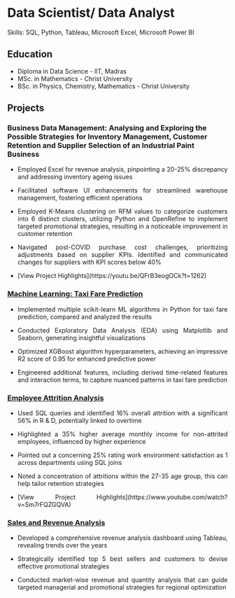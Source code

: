 # Data Scientist/ Data Analyst
Skills: SQL, Python, Tableau, Microsoft Excel, Microsoft Power BI

## Education
* Diploma in Data Science   - IIT, Madras 
* MSc. in Mathematics    - Christ University
* BSc. in Physics, Chemistry, Mathematics    - Christ University

## Projects
### Business Data Management: Analysing and Exploring the Possible Strategies for Inventory Management, Customer Retention and Supplier Selection of an Industrial Paint Business

* <p align="justify"> Employed Excel for revenue analysis, pinpointing a 20-25% discrepancy and addressing inventory ageing issues </p>
* <p align="justify"> Facilitated software UI enhancements for streamlined warehouse management, fostering efficient operations </p>
* <p align="justify"> Employed K-Means clustering on RFM values to categorize customers into 6 distinct clusters, utilizing Python and OpenRefine to implement targeted promotional strategies, resulting in a noticeable improvement in customer retention </p>
* <p align="justify"> Navigated post-COVID purchase cost challenges, prioritizing adjustments based on supplier KPIs. Identified and communicated changes for suppliers with KPI scores below 40% </p>
* <p align="justify"> [View Project Highlights](https://youtu.be/QFrB3eogOCk?t=1262) </p>

### [Machine Learning: Taxi Fare Prediction](https://github.com/shilpabrigit/Machine-Learning-Kaggle-/blob/main/Final_Taxi_fare_prediction.ipynb)
* <p align="justify"> Implemented multiple scikit-learn ML algorithms in Python for taxi fare prediction, compared and analyzed the results </p>
* <p align="justify"> Conducted Exploratory Data Analysis (EDA) using Matplotlib and Seaborn, generating insightful visualizations </p>
* <p align="justify"> Optimized XGBoost algorithm hyperparameters, achieving an impressive R2 score of 0.95 for enhanced predictive power </p>
* <p align="justify"> Engineered additional features, including derived time-related features and interaction terms, to capture nuanced patterns in taxi fare prediction </p>

### [Employee Attrition Analysis](https://github.com/shilpabrigit/SQL-Projects/blob/main/HR_portfolio_.sql)
* <p align="justify">Used SQL queries and identified 16% overall attrition with a significant 56% in R & D, potentially linked to overtime </p>
* <p align="justify"> Highlighted a 35% higher average monthly income for non-attrited employees, influenced by higher experience </p>
* <p align="justify"> Pointed out a concerning 25% rating work environment satisfaction as 1 across departments using SQL joins </p>
* <p align="justify"> Noted a concentration of attritions within the 27-35 age group, this can help tailor retention strategies </p>
* <p align="justify"> [View Project Highlights](https://www.youtube.com/watch?v=Sm7rFQZGQVA) </p>

### [Sales and Revenue Analysis](https://public.tableau.com/app/profile/shilpa.paul/viz/SalesAnalysis_17071183217180/Dashboard1)
* <p align="justify"> Developed a comprehensive revenue analysis dashboard using Tableau, revealing trends over the years </p>
* <p align="justify"> Strategically identified top 5 best sellers and customers to devise effective promotional strategies </p>
* <p align="justify"> Conducted market-wise revenue and quantity analysis that can guide targeted managerial and promotional strategies for regional optimization </p>



